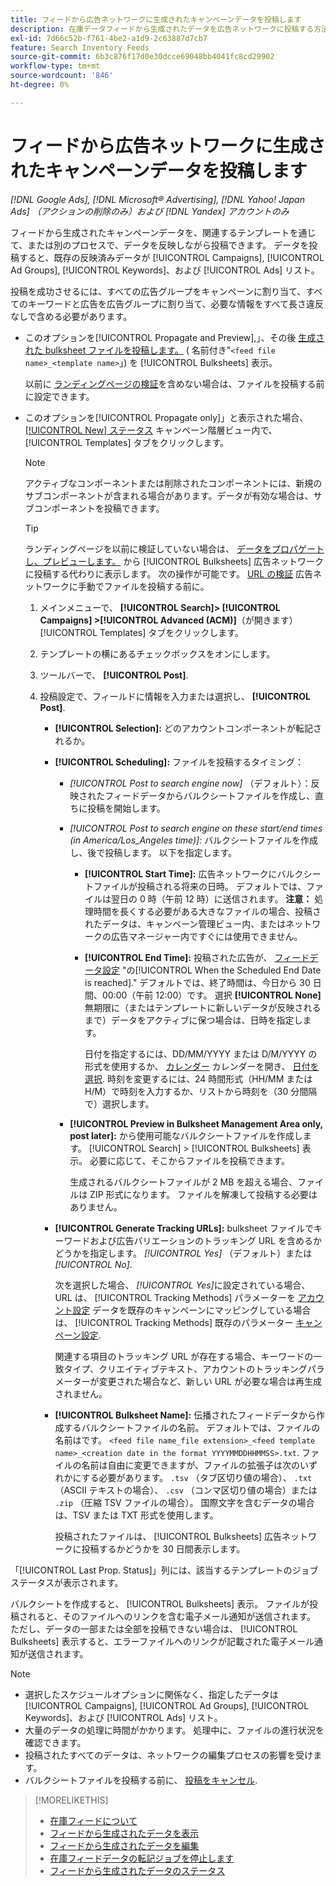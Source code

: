 ```yaml
---
title: フィードから広告ネットワークに生成されたキャンペーンデータを投稿します
description: 在庫データフィードから生成されたデータを広告ネットワークに投稿する方法を説明します。
exl-id: 7d66c52b-f761-4be2-a1d9-2c63887d7cb7
feature: Search Inventory Feeds
source-git-commit: 6b3c876f17d0e30dcce69048bb4041fc8cd29902
workflow-type: tm+mt
source-wordcount: '846'
ht-degree: 0%

---
```


# フィードから広告ネットワークに生成されたキャンペーンデータを投稿します

*[!DNL Google Ads], [!DNL Microsoft® Advertising], [!DNL Yahoo! Japan Ads] （アクションの削除のみ）および [!DNL Yandex] アカウントのみ*

フィードから生成されたキャンペーンデータを、関連するテンプレートを通じて、または別のプロセスで、データを反映しながら投稿できます。 データを投稿すると、既存の反映済みデータが [!UICONTROL Campaigns], [!UICONTROL Ad Groups], [!UICONTROL Keywords]、および [!UICONTROL Ads] リスト。

投稿を成功させるには、すべての広告グループをキャンペーンに割り当て、すべてのキーワードと広告を広告グループに割り当て、必要な情報をすべて長さ違反なしで含める必要があります。

* このオプションを[!UICONTROL Propagate and Preview],」、その後 [生成された bulksheet ファイルを投稿します。](/help/search-social-commerce/campaign-management/bulksheets/bulksheet-post.md) ( 名前付き&quot;`<feed file name>_<template name>`」) を [!UICONTROL Bulksheets] 表示。

  以前に [ランディングページの検証](/help/search-social-commerce/campaign-management/bulksheets/bulksheet-validate-landing-pages.md)を含めない場合は、ファイルを投稿する前に設定できます。

* このオプションを[!UICONTROL Propagate only]」と表示された場合、 [[!UICONTROL New] ステータス](propagated-data-status.md) キャンペーン階層ビュー内で、 [!UICONTROL Templates] タブをクリックします。

  >[!NOTE]
  >
  >アクティブなコンポーネントまたは削除されたコンポーネントには、新規のサブコンポーネントが含まれる場合があります。データが有効な場合は、サブコンポーネントを投稿できます。

  >[!TIP]
  >
  >ランディングページを以前に検証していない場合は、 [データをプロパゲートし、プレビューします。](feed-data-propagate.md) から [!UICONTROL Bulksheets] 広告ネットワークに投稿する代わりに表示します。 次の操作が可能です。 [URL の検証](/help/search-social-commerce/campaign-management/bulksheets/bulksheet-validate-landing-pages.md) 広告ネットワークに手動でファイルを投稿する前に。

   1. メインメニューで、 **[!UICONTROL Search]> [!UICONTROL Campaigns] >[!UICONTROL Advanced (ACM)]**（が開きます） [!UICONTROL Templates] タブをクリックします。

   1. テンプレートの横にあるチェックボックスをオンにします。

   1. ツールバーで、 **[!UICONTROL Post]**.

   1. 投稿設定で、フィールドに情報を入力または選択し、 **[!UICONTROL Post]**.

      * **[!UICONTROL Selection]:** どのアカウントコンポーネントが転記されるか。

      * **[!UICONTROL Scheduling]:** ファイルを投稿するタイミング：

         * *[!UICONTROL Post to search engine now]* （デフォルト）：反映されたフィードデータからバルクシートファイルを作成し、直ちに投稿を開始します。

         * *[!UICONTROL Post to search engine on these start/end times (in America/Los_Angeles time)]:* バルクシートファイルを作成し、後で投稿します。 以下を指定します。

            * **[!UICONTROL Start Time]:** 広告ネットワークにバルクシートファイルが投稿される将来の日時。 デフォルトでは、ファイルは翌日の 0 時（午前 12 時）に送信されます。 **注意：** 処理時間を長くする必要がある大きなファイルの場合、投稿されたデータは、キャンペーン管理ビュー内、またはネットワークの広告マネージャー内ですぐには使用できません。

            * **[!UICONTROL End Time]:** 投稿された広告が、 [フィードデータ設定](feed-settings-manage.md#feed-data-settings) &quot;の[!UICONTROL When the Scheduled End Date is reached].&quot; デフォルトでは、終了時間は、今日から 30 日間、00:00（午前 12:00）です。 選択 **[!UICONTROL None]** 無期限に（またはテンプレートに新しいデータが反映されるまで）データをアクティブに保つ場合は、日時を指定します。

              日付を指定するには、DD/MM/YYYY または D/M/YYYY の形式を使用するか、 [カレンダー](/help/search-social-commerce/assets/calendar.png "カレンダー") カレンダーを開き、 [日付を選択](/help/search-social-commerce/common-tasks/navigation-editing-selection/calendar.md). 時刻を変更するには、24 時間形式（HH/MM または H/M）で時刻を入力するか、リストから時刻を（30 分間隔で）選択します。

         * **[!UICONTROL Preview in Bulksheet Management Area only, post later]:** から使用可能なバルクシートファイルを作成します。 [!UICONTROL Search] > [!UICONTROL Bulksheets] 表示。 必要に応じて、そこからファイルを投稿できます。

           生成されるバルクシートファイルが 2 MB を超える場合、ファイルは ZIP 形式になります。 ファイルを解凍して投稿する必要はありません。

      * **[!UICONTROL Generate Tracking URLs]:** bulksheet ファイルでキーワードおよび広告バリエーションのトラッキング URL を含めるかどうかを指定します。 *[!UICONTROL Yes]* （デフォルト）または *[!UICONTROL No]*.

        次を選択した場合、 *[!UICONTROL Yes]*&#x200B;に設定されている場合、URL は、 [!UICONTROL Tracking Methods] パラメーターを [アカウント設定](/help/search-social-commerce/campaign-management/accounts/ad-network-account-manage.md) データを既存のキャンペーンにマッピングしている場合は、 [!UICONTROL Tracking Methods] 既存のパラメーター [キャンペーン設定](/help/search-social-commerce/campaign-management/campaigns/campaign-manage.md).

        関連する項目のトラッキング URL が存在する場合、キーワードの一致タイプ、クリエイティブテキスト、アカウントのトラッキングパラメーターが変更された場合など、新しい URL が必要な場合は再生成されません。

      * **[!UICONTROL Bulksheet Name]:** 伝播されたフィードデータから作成するバルクシートファイルの名前。 デフォルトでは、ファイルの名前はです。 `<feed file name_file extension>_<feed template name>_<creation date in the format YYYYMMDDHHMMSS>.txt`. ファイルの名前は自由に変更できますが、ファイルの拡張子は次のいずれかにする必要があります。 `.tsv` （タブ区切り値の場合）、 `.txt` （ASCII テキストの場合）、 `.csv` （コンマ区切り値の場合）または `.zip` （圧縮 TSV ファイルの場合）。 国際文字を含むデータの場合は、TSV または TXT 形式を使用します。

        投稿されたファイルは、 [!UICONTROL Bulksheets] 広告ネットワークに投稿するかどうかを 30 日間表示します。

「[!UICONTROL Last Prop. Status]」列には、該当するテンプレートのジョブステータスが表示されます。

バルクシートを作成すると、 [!UICONTROL Bulksheets] 表示。 ファイルが投稿されると、そのファイルへのリンクを含む電子メール通知が送信されます。 ただし、データの一部または全部を投稿できない場合は、 [!UICONTROL Bulksheets] 表示すると、エラーファイルへのリンクが記載された電子メール通知が送信されます。

>[!NOTE]
>
>* 選択したスケジュールオプションに関係なく、指定したデータは [!UICONTROL Campaigns], [!UICONTROL Ad Groups], [!UICONTROL Keywords]、および [!UICONTROL Ads] リスト。
>* 大量のデータの処理に時間がかかります。 処理中に、ファイルの進行状況を確認できます。
>* 投稿されたすべてのデータは、ネットワークの編集プロセスの影響を受けます。
>* バルクシートファイルを投稿する前に、 [投稿をキャンセル](/help/search-social-commerce/campaign-management/bulksheets/bulksheet-stop-job.md).

>[!MORELIKETHIS]
>
>* [在庫フィードについて](inventory-feeds-about.md)
>* [フィードから生成されたデータを表示](propagated-data-view.md)
>* [フィードから生成されたデータを編集](propagated-data-edit.md)
>* [在庫フィードデータの転記ジョブを停止します](stop-job.md)
>* [フィードから生成されたデータのステータス](propagated-data-status.md)
